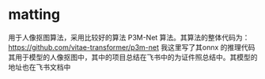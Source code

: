 # matting
用于人像抠图算法，采用比较好的算法 P3M-Net 算法。其算法的整体代码为：https://github.com/vitae-transformer/p3m-net  我这里写了其onnx 的推理代码  
其用于模型的人像抠图中，其中的项目总结在飞书中的为证件照总结中。其模型的地址也在飞书文档中
